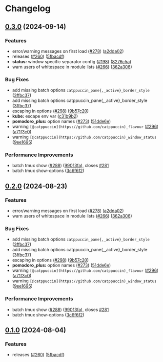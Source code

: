 # Changelog

## [0.3.0](https://github.com/cooscode/catppuccin-tmux/compare/v0.2.0...v0.3.0) (2024-09-14)


### Features

* error/warning messages on first load ([#278](https://github.com/cooscode/catppuccin-tmux/issues/278)) ([a2dda02](https://github.com/cooscode/catppuccin-tmux/commit/a2dda02b43194aec5deddf2890c28c76b4c11ed4))
* releases ([#260](https://github.com/cooscode/catppuccin-tmux/issues/260)) ([5fbacdf](https://github.com/cooscode/catppuccin-tmux/commit/5fbacdf3559cf4496eef02aead087b3bb715e570))
* **status:** window specific separator config ([#198](https://github.com/cooscode/catppuccin-tmux/issues/198)) ([8276c5a](https://github.com/cooscode/catppuccin-tmux/commit/8276c5a5e33dbbbae3d370db2f6129e20b402f8a))
* warn users of whitespace in module lists ([#266](https://github.com/cooscode/catppuccin-tmux/issues/266)) ([362a306](https://github.com/cooscode/catppuccin-tmux/commit/362a306db71794f04d0995fc058bcaa094d1af70))


### Bug Fixes

* add missing batch options `catppuccin_pane{,_active}_border_style` ([3ffbc37](https://github.com/cooscode/catppuccin-tmux/commit/3ffbc3700b4c1c3e2c4d015c5a51ccef555dabaf))
* add missing batch options catppuccin_pane{,_active}_border_style ([3ffbc37](https://github.com/cooscode/catppuccin-tmux/commit/3ffbc3700b4c1c3e2c4d015c5a51ccef555dabaf))
* escaping in options ([#298](https://github.com/cooscode/catppuccin-tmux/issues/298)) ([9b57c20](https://github.com/cooscode/catppuccin-tmux/commit/9b57c2002081fff8af16b878f1369d46788c0409))
* **kube:** escape env var ([c31b9b2](https://github.com/cooscode/catppuccin-tmux/commit/c31b9b2c6c7c50abbebd02b80c4fd32b2782a011))
* **pomodoro_plus:** option names ([#273](https://github.com/cooscode/catppuccin-tmux/issues/273)) ([51dde6e](https://github.com/cooscode/catppuccin-tmux/commit/51dde6e8d4d3d8da97d915b01594a08aa4ac0cca))
* warning `[@catppuccin](https://github.com/catppuccin)_flavour` ([#296](https://github.com/cooscode/catppuccin-tmux/issues/296)) ([a71f3c0](https://github.com/cooscode/catppuccin-tmux/commit/a71f3c039bed8a7c49fc390a50befec5db2c4af9))
* warning `[@catppuccin](https://github.com/catppuccin)_window_status` ([9ee1695](https://github.com/cooscode/catppuccin-tmux/commit/9ee1695d757c16e2f236858b8d3f88be9fb666fa))


### Performance Improvements

* batch tmux show ([#288](https://github.com/cooscode/catppuccin-tmux/issues/288)) ([99013fa](https://github.com/cooscode/catppuccin-tmux/commit/99013fafe6a98416079b3b84751f2eb540e17c79)), closes [#281](https://github.com/cooscode/catppuccin-tmux/issues/281)
* batch tmux show-options ([3c6f6f2](https://github.com/cooscode/catppuccin-tmux/commit/3c6f6f282b3bb17554dc2b4b80760b6507acfd65))

## [0.2.0](https://github.com/catppuccin/tmux/compare/v0.1.0...v0.2.0) (2024-08-23)


### Features

* error/warning messages on first load ([#278](https://github.com/catppuccin/tmux/issues/278)) ([a2dda02](https://github.com/catppuccin/tmux/commit/a2dda02b43194aec5deddf2890c28c76b4c11ed4))
* warn users of whitespace in module lists ([#266](https://github.com/catppuccin/tmux/issues/266)) ([362a306](https://github.com/catppuccin/tmux/commit/362a306db71794f04d0995fc058bcaa094d1af70))


### Bug Fixes

* add missing batch options `catppuccin_pane{,_active}_border_style` ([3ffbc37](https://github.com/catppuccin/tmux/commit/3ffbc3700b4c1c3e2c4d015c5a51ccef555dabaf))
* add missing batch options catppuccin_pane{,_active}_border_style ([3ffbc37](https://github.com/catppuccin/tmux/commit/3ffbc3700b4c1c3e2c4d015c5a51ccef555dabaf))
* escaping in options ([#298](https://github.com/catppuccin/tmux/issues/298)) ([9b57c20](https://github.com/catppuccin/tmux/commit/9b57c2002081fff8af16b878f1369d46788c0409))
* **pomodoro_plus:** option names ([#273](https://github.com/catppuccin/tmux/issues/273)) ([51dde6e](https://github.com/catppuccin/tmux/commit/51dde6e8d4d3d8da97d915b01594a08aa4ac0cca))
* warning `[@catppuccin](https://github.com/catppuccin)_flavour` ([#296](https://github.com/catppuccin/tmux/issues/296)) ([a71f3c0](https://github.com/catppuccin/tmux/commit/a71f3c039bed8a7c49fc390a50befec5db2c4af9))
* warning `[@catppuccin](https://github.com/catppuccin)_window_status` ([9ee1695](https://github.com/catppuccin/tmux/commit/9ee1695d757c16e2f236858b8d3f88be9fb666fa))


### Performance Improvements

* batch tmux show ([#288](https://github.com/catppuccin/tmux/issues/288)) ([99013fa](https://github.com/catppuccin/tmux/commit/99013fafe6a98416079b3b84751f2eb540e17c79)), closes [#281](https://github.com/catppuccin/tmux/issues/281)
* batch tmux show-options ([3c6f6f2](https://github.com/catppuccin/tmux/commit/3c6f6f282b3bb17554dc2b4b80760b6507acfd65))

## [0.1.0](https://github.com/catppuccin/tmux/compare/v0.0.1...v0.1.0) (2024-08-04)


### Features

* releases ([#260](https://github.com/catppuccin/tmux/issues/260)) ([5fbacdf](https://github.com/catppuccin/tmux/commit/5fbacdf3559cf4496eef02aead087b3bb715e570))
